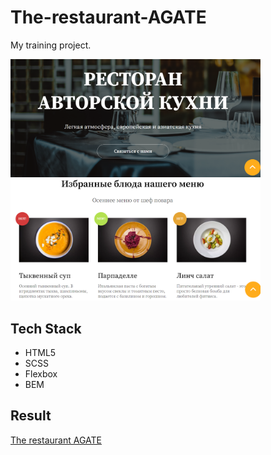 # The-restaurant-AGATE
My training project.

<img src="https://github.com/EvelinaYaln/The-restaurant-AGATE/blob/main/agate2.png" width="400"><img src="https://github.com/EvelinaYaln/The-restaurant-AGATE/blob/main/agate1.png" width="400">

## Tech Stack
* HTML5
* SCSS
* Flexbox
* BEM

## Result
[The restaurant AGATE](https://evelinayaln.github.io/The-restaurant-AGATE/)
